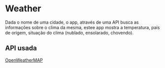 # Weather
Dada o nome de uma cidade, o app, através de uma API busca as informações sobre o clima da mesma, estee app mostra a temperatura, país de origem, situação do clima (nublado, ensolarado, chovendo).


## API usada
[OpenWeatherMAP](https://openweathermap.org/)